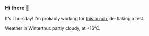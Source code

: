 ### Hi there :wave:

It's Thursday! I'm probably working for [this bunch](https://github.com/kohofinancial), de-flaking a test.

Weather in Winterthur: partly cloudy, at +16°C.

